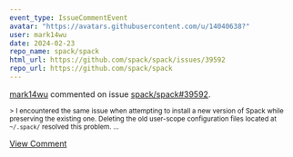 ```yaml
---
event_type: IssueCommentEvent
avatar: "https://avatars.githubusercontent.com/u/14040638?"
user: mark14wu
date: 2024-02-23
repo_name: spack/spack
html_url: https://github.com/spack/spack/issues/39592
repo_url: https://github.com/spack/spack
---
```


<a href='https://github.com/mark14wu' target='_blank'>mark14wu</a> commented on issue <a href='https://github.com/spack/spack/issues/39592' target='_blank'>spack/spack#39592</a>.

<small>> I encountered the same issue when attempting to install a new version of Spack while preserving the existing one. Deleting the old user-scope configuration files located at` ~/.spack/` resolved this problem....</small>

<a href='https://github.com/spack/spack/issues/39592' target='_blank'>View Comment</a>